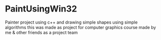 # PaintUsingWin32
 Painter project using c++ and drawing simple shapes using simple algorithms 
 this was made as project for computer graphics course made by me & other friends as a project team
